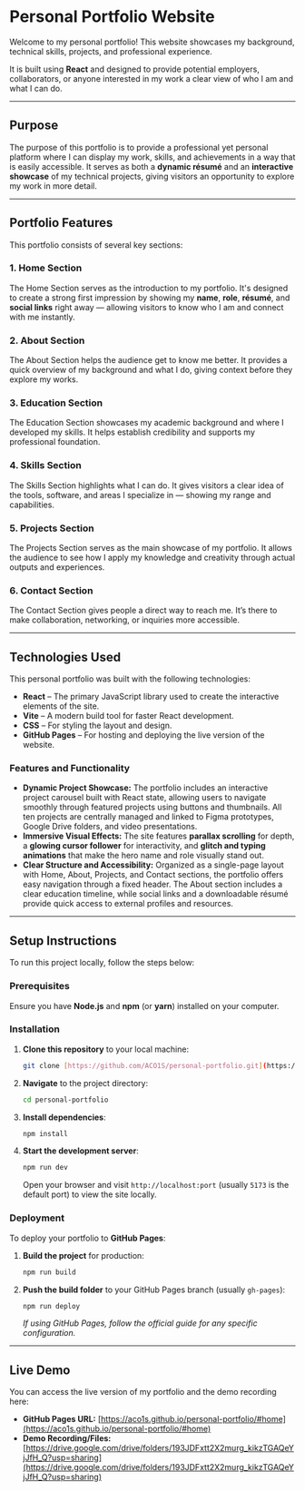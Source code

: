 # Personal Portfolio Website

Welcome to my personal portfolio! This website showcases my background, technical skills, projects, and professional experience.

It is built using **React** and designed to provide potential employers, collaborators, or anyone interested in my work a clear view of who I am and what I can do.

---

## Purpose

The purpose of this portfolio is to provide a professional yet personal platform where I can display my work, skills, and achievements in a way that is easily accessible. It serves as both a **dynamic résumé** and an **interactive showcase** of my technical projects, giving visitors an opportunity to explore my work in more detail.

---

## Portfolio Features

This portfolio consists of several key sections:

### 1. Home Section
The Home Section serves as the introduction to my portfolio. It's designed to create a strong first impression by showing my **name**, **role**, **résumé**, and **social links** right away — allowing visitors to know who I am and connect with me instantly.

### 2. About Section
The About Section helps the audience get to know me better. It provides a quick overview of my background and what I do, giving context before they explore my works.

### 3. Education Section
The Education Section showcases my academic background and where I developed my skills. It helps establish credibility and supports my professional foundation.

### 4. Skills Section
The Skills Section highlights what I can do. It gives visitors a clear idea of the tools, software, and areas I specialize in — showing my range and capabilities.

### 5. Projects Section
The Projects Section serves as the main showcase of my portfolio. It allows the audience to see how I apply my knowledge and creativity through actual outputs and experiences.

### 6. Contact Section
The Contact Section gives people a direct way to reach me. It’s there to make collaboration, networking, or inquiries more accessible.

---

## Technologies Used

This personal portfolio was built with the following technologies:

* **React** – The primary JavaScript library used to create the interactive elements of the site.
* **Vite** – A modern build tool for faster React development.
* **CSS** – For styling the layout and design.
* **GitHub Pages** – For hosting and deploying the live version of the website.

### Features and Functionality

* **Dynamic Project Showcase:** The portfolio includes an interactive project carousel built with React state, allowing users to navigate smoothly through featured projects using buttons and thumbnails. All ten projects are centrally managed and linked to Figma prototypes, Google Drive folders, and video presentations.
* **Immersive Visual Effects:** The site features **parallax scrolling** for depth, a **glowing cursor follower** for interactivity, and **glitch and typing animations** that make the hero name and role visually stand out.
* **Clear Structure and Accessibility:** Organized as a single-page layout with Home, About, Projects, and Contact sections, the portfolio offers easy navigation through a fixed header. The About section includes a clear education timeline, while social links and a downloadable résumé provide quick access to external profiles and resources.

---

## Setup Instructions

To run this project locally, follow the steps below:

### Prerequisites

Ensure you have **Node.js** and **npm** (or **yarn**) installed on your computer.

### Installation

1.  **Clone this repository** to your local machine:
    ```bash
    git clone [https://github.com/ACO1S/personal-portfolio.git](https://github.com/ACO1S/personal-portfolio.git)
    ```
2.  **Navigate** to the project directory:
    ```bash
    cd personal-portfolio
    ```
3.  **Install dependencies**:
    ```bash
    npm install
    ```
4.  **Start the development server**:
    ```bash
    npm run dev
    ```
    Open your browser and visit `http://localhost:port` (usually `5173` is the default port) to view the site locally.

### Deployment

To deploy your portfolio to **GitHub Pages**:

1.  **Build the project** for production:
    ```bash
    npm run build
    ```
2.  **Push the build folder** to your GitHub Pages branch (usually `gh-pages`):
    ```bash
    npm run deploy
    ```
    *If using GitHub Pages, follow the official guide for any specific configuration.*

---

## Live Demo

You can access the live version of my portfolio and the demo recording here:

* **GitHub Pages URL:**
    [https://aco1s.github.io/personal-portfolio/#home](https://aco1s.github.io/personal-portfolio/#home)
* **Demo Recording/Files:**
    [https://drive.google.com/drive/folders/193JDFxtt2X2murg_kikzTGAQeYjJfH_Q?usp=sharing](https://drive.google.com/drive/folders/193JDFxtt2X2murg_kikzTGAQeYjJfH_Q?usp=sharing)
